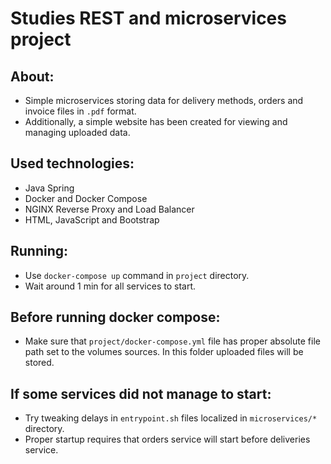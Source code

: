 # Studies REST and microservices project

## About:
- Simple microservices storing data for delivery methods, orders and invoice files in `.pdf` format.
- Additionally, a simple website has been created for viewing and managing uploaded data.

## Used technologies:
- Java Spring
- Docker and Docker Compose
- NGINX Reverse Proxy and Load Balancer
- HTML, JavaScript and Bootstrap

## Running:
- Use `docker-compose up` command in `project` directory.
- Wait around 1 min for all services to start.

## Before running docker compose:
- Make sure that `project/docker-compose.yml` file has proper absolute file path set to the volumes sources. In this folder uploaded files will be stored.

## If some services did not manage to start:
- Try tweaking delays in `entrypoint.sh` files localized in `microservices/*` directory.
- Proper startup requires that orders service will start before deliveries service.
